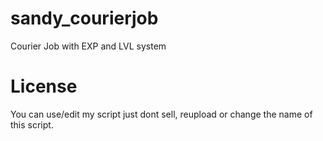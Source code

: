 # sandy_courierjob
Courier Job with EXP and LVL system

# License
You can use/edit my script just dont sell, reupload or change the name of this script.
